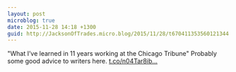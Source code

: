 ```yaml
---
layout: post
microblog: true
date: 2015-11-28 14:18 +1300
guid: http://JacksonOfTrades.micro.blog/2015/11/28/t670411353560121344.html
---
```

"What I’ve learned in 11 years working at the Chicago Tribune" Probably some good advice to writers here. [t.co/n04Tar8ib...](https://t.co/n04Tar8ibD)
